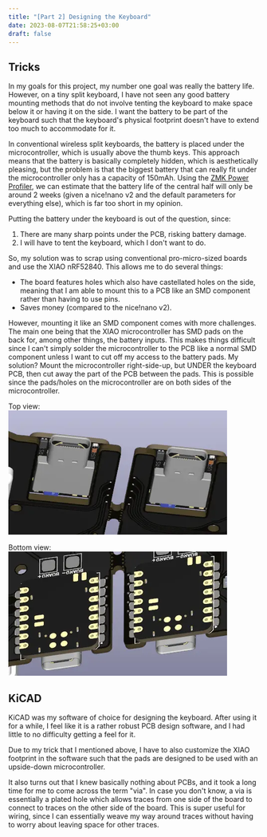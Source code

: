 ```yaml
---
title: "[Part 2] Designing the Keyboard"
date: 2023-08-07T21:58:25+03:00
draft: false
---
```


## Tricks

In my goals for this project, my number one goal was really the battery life. However, on a tiny split keyboard, I have not seen any good battery mounting methods that do not involve tenting the keyboard to make space below it or having it on the side. I want the battery to be part of the keyboard such that the keyboard's physical footprint doesn't have to extend too much to accommodate for it.

In conventional wireless split keyboards, the battery is placed under the microcontroller, which is usually above the thumb keys. This approach means that the battery is basically completely hidden, which is aesthetically pleasing, but the problem is that the biggest battery that can really fit under the microcontroller only has a capacity of 150mAh. Using the [ZMK Power Profiler](https://zmk.dev/power-profiler), we can estimate that the battery life of the central half will only be around 2 weeks (given a nice!nano v2 and the default parameters for everything else), which is far too short in my opinion.

Putting the battery under the keyboard is out of the question, since:
1. There are many sharp points under the PCB, risking battery damage.
2. I will have to tent the keyboard, which I don't want to do.

So, my solution was to scrap using conventional pro-micro-sized boards and use the XIAO nRF52840. This allows me to do several things:
- The board features holes which also have castellated holes on the side, meaning that I am able to mount this to a PCB like an SMD component rather than having to use pins.
- Saves money (compared to the nice!nano v2).

However, mounting it like an SMD component comes with more challenges. The main one being that the XIAO microcontroller has SMD pads on the back for, among other things, the battery inputs. This makes things difficult since I can't simply solder the microcontroller to the PCB like a normal SMD component unless I want to cut off my access to the battery pads. My solution? Mount the microcontroller right-side-up, but UNDER the keyboard PCB, then cut away the part of the PCB between the pads. This is possible since the pads/holes on the microcontroller are on both sides of the microcontroller.

Top view:
![Top view](1.webp)

Bottom view:
![Bottom view](2.webp)


## KiCAD

KiCAD was my software of choice for designing the keyboard. After using it for a while, I feel like it is a rather robust PCB design software, and I had little to no difficulty getting a feel for it.

Due to my trick that I mentioned above, I have to also customize the XIAO footprint in the software such that the pads are designed to be used with an upside-down microcontroller.

It also turns out that I knew basically nothing about PCBs, and it took a long time for me to come across the term "via". In case you don't know, a via is essentially a plated hole which allows traces from one side of the board to connect to traces on the other side of the board. This is super useful for wiring, since I can essentially weave my way around traces without having to worry about leaving space for other traces.